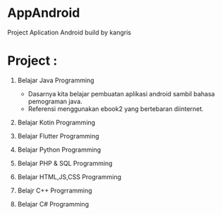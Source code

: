 # AppAndroid

 Project Aplication Android build by kangris

# Project :
1. Belajar Java Programming
   - Dasarnya kita belajar pembuatan aplikasi android sambil bahasa pemograman java.
   - Referensi menggunakan ebook2 yang bertebaran diinternet.

2. Belajar Kotin Programming
3. Belajar Flutter Programming
4. Belajar Python Programming
5. Belajar PHP & SQL Programming
6. Belajar HTML,JS,CSS Programming
7. Belajr C++ Progrramming
8. Belajar C# Programming
